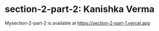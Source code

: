 # section-2-part-2: Kanishka Verma
Mysection-2-part-2 is available at https://section-2-part-1.vercel.app 
